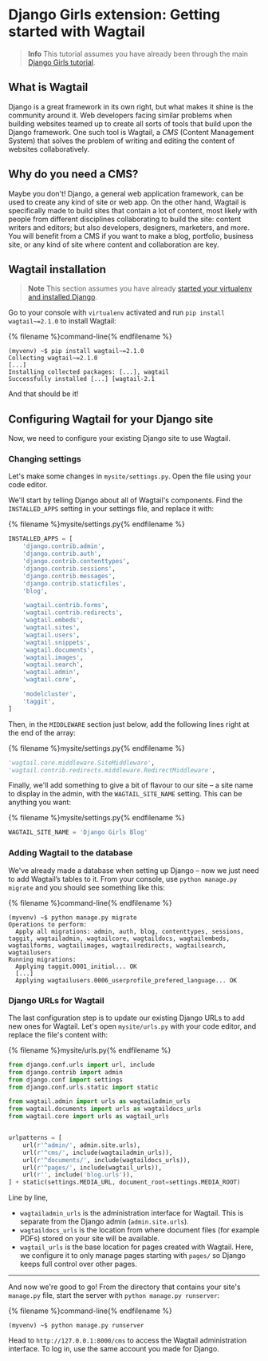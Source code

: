# Django Girls extension: Getting started with Wagtail

> **Info** This tutorial assumes you have already been through the main [Django Girls tutorial](https://tutorial.djangogirls.org/).

## What is Wagtail

Django is a great framework in its own right, but what makes it shine is the community around it. Web developers facing similar problems when building websites teamed up to create all sorts of tools that build upon the Django framework. One such tool is Wagtail, a _CMS_ (Content Management System) that solves the problem of writing and editing the content of websites collaboratively.

## Why do you need a CMS?

Maybe you don't! Django, a general web application framework, can be used to create any kind of site or web app. On the other hand, Wagtail is specifically made to build sites that contain a lot of content, most likely with people from different disciplines collaborating to build the site: content writers and editors; but also developers, designers, marketers, and more. You will benefit from a CMS if you want to make a blog, portfolio, business site, or any kind of site where content and collaboration are key.

## Wagtail installation

> **Note** This section assumes you have already [started your virtualenv and installed Django](https://tutorial.djangogirls.org/en/django_installation/).

Go to your console with `virtualenv` activated and run `pip install wagtail~=2.1.0` to install Wagtail:

{% filename %}command-line{% endfilename %}

```
(myvenv) ~$ pip install wagtail~=2.1.0
Collecting wagtail~=2.1.0
[...]
Installing collected packages: [...], wagtail
Successfully installed [...] [wagtail-2.1
```

And that should be it!

## Configuring Wagtail for your Django site

Now, we need to configure your existing Django site to use Wagtail.

### Changing settings

Let's make some changes in `mysite/settings.py`. Open the file using your code editor.

We'll start by telling Django about all of Wagtail's components. Find the `INSTALLED_APPS` setting in your settings file, and replace it with:

{% filename %}mysite/settings.py{% endfilename %}

```python
INSTALLED_APPS = [
    'django.contrib.admin',
    'django.contrib.auth',
    'django.contrib.contenttypes',
    'django.contrib.sessions',
    'django.contrib.messages',
    'django.contrib.staticfiles',
    'blog',

    'wagtail.contrib.forms',
    'wagtail.contrib.redirects',
    'wagtail.embeds',
    'wagtail.sites',
    'wagtail.users',
    'wagtail.snippets',
    'wagtail.documents',
    'wagtail.images',
    'wagtail.search',
    'wagtail.admin',
    'wagtail.core',

    'modelcluster',
    'taggit',
]
```

Then, in the `MIDDLEWARE` section just below, add the following lines right at the end of the array:

{% filename %}mysite/settings.py{% endfilename %}

```python
'wagtail.core.middleware.SiteMiddleware',
'wagtail.contrib.redirects.middleware.RedirectMiddleware',
```

Finally, we'll add something to give a bit of flavour to our site – a site name to display in the admin, with the `WAGTAIL_SITE_NAME` setting. This can be anything you want:

{% filename %}mysite/settings.py{% endfilename %}

```python
WAGTAIL_SITE_NAME = 'Django Girls Blog'
```

### Adding Wagtail to the database

We've already made a database when setting up Django – now we just need to add Wagtail’s tables to it. From your console, use `python manage.py migrate` and you should see something like this:

{% filename %}command-line{% endfilename %}

```
(myvenv) ~$ python manage.py migrate
Operations to perform:
  Apply all migrations: admin, auth, blog, contenttypes, sessions, taggit, wagtailadmin, wagtailcore, wagtaildocs, wagtailembeds, wagtailforms, wagtailimages, wagtailredirects, wagtailsearch, wagtailusers
Running migrations:
  Applying taggit.0001_initial... OK
  [...]
  Applying wagtailusers.0006_userprofile_prefered_language... OK
```

### Django URLs for Wagtail

The last configuration step is to update our existing Django URLs to add new ones for Wagtail. Let's open `mysite/urls.py` with your code editor, and replace the file's content with:

{% filename %}mysite/urls.py{% endfilename %}

```python
from django.conf.urls import url, include
from django.contrib import admin
from django.conf import settings
from django.conf.urls.static import static

from wagtail.admin import urls as wagtailadmin_urls
from wagtail.documents import urls as wagtaildocs_urls
from wagtail.core import urls as wagtail_urls


urlpatterns = [
    url(r'^admin/', admin.site.urls),
    url(r'^cms/', include(wagtailadmin_urls)),
    url(r'^documents/', include(wagtaildocs_urls)),
    url(r'^pages/', include(wagtail_urls)),
    url(r'', include('blog.urls')),
] + static(settings.MEDIA_URL, document_root=settings.MEDIA_ROOT)
```

Line by line,

- `wagtailadmin_urls` is the administration interface for Wagtail. This is separate from the Django admin (`admin.site.urls`).
- `wagtaildocs_urls` is the location from where document files (for example PDFs) stored on your site will be available.
- `wagtail_urls` is the base location for pages created with Wagtail. Here, we configure it to only manage pages starting with `pages/` so Django keeps full control over other pages.

---

And now we're good to go! From the directory that contains your site's `manage.py` file, start the server with `python manage.py runserver`:

{% filename %}command-line{% endfilename %}

```
(myvenv) ~$ python manage.py runserver
```

Head to `http://127.0.0.1:8000/cms` to access the Wagtail administration interface. To log in, use the same account you made for Django.

